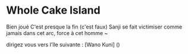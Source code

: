 # **Whole Cake Island**

Bien joué
C'est presque la fin (c'est faux)
Sanji se fait victimiser comme jamais dans cet arc, force à cet homme ~

dirigez vous vers l'île suivante : [Wano Kuni] ()

